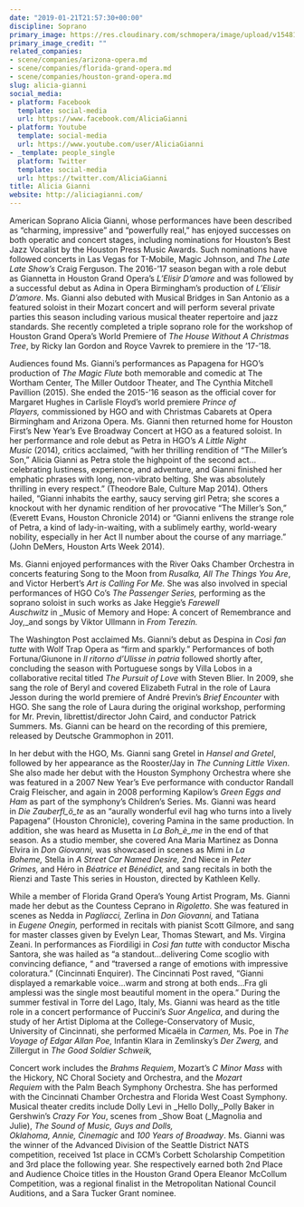 ```yaml
---
date: "2019-01-21T21:57:30+00:00"
discipline: Soprano
primary_image: https://res.cloudinary.com/schmopera/image/upload/v1548107758/media/2019/01/AliciaGianni.jpg
primary_image_credit: ""
related_companies:
- scene/companies/arizona-opera.md
- scene/companies/florida-grand-opera.md
- scene/companies/houston-grand-opera.md
slug: alicia-gianni
social_media:
- platform: Facebook
  template: social-media
  url: https://www.facebook.com/AliciaGianni
- platform: Youtube
  template: social-media
  url: https://www.youtube.com/user/AliciaGianni
- _template: people_single
  platform: Twitter
  template: social-media
  url: https://twitter.com/AliciaGianni
title: Alicia Gianni
website: http://aliciagianni.com/
---
```

American Soprano Alicia Gianni, whose performances have been described as “charming, impressive” and “powerfully real,” has enjoyed successes on both operatic and concert stages, including nominations for Houston’s Best Jazz Vocalist by the Houston Press Music Awards. Such nominations have followed concerts in Las Vegas for T-Mobile, Magic Johnson, and _The Late Late Show’s_ Craig Ferguson. The 2016-’17 season began with a role debut as Giannetta in Houston Grand Opera’s _L’Elisir D’amore_ and was followed by a successful debut as Adina in Opera Birmingham’s production of _L’Elisir D’amore_. Ms. Gianni also debuted with Musical Bridges in San Antonio as a featured soloist in their Mozart concert and will perform several private parties this season including various musical theater repertoire and jazz standards. She recently completed a triple soprano role for the workshop of Houston Grand Opera’s World Premiere of _The House Without A Christmas Tree_, by Ricky Ian Gordon and Royce Vavrek to premiere in the ’17-’18.

Audiences found Ms. Gianni’s performances as Papagena for HGO’s production of _The Magic Flute_ both memorable and comedic at The Wortham Center, The Miller Outdoor Theater, and The Cynthia Mitchell Pavillion (2015). She ended the 2015-’16 season as the official cover for Margaret Hughes in Carlisle Floyd’s world premiere _Prince of Players,_ commissioned by HGO and with Christmas Cabarets at Opera Birmingham and Arizona Opera. Ms. Gianni then returned home for Houston First’s New Year’s Eve Broadway Concert at HGO as a featured soloist. In her performance and role debut as Petra in HGO’s _A Little Night Music_ (2014)_,_ critics acclaimed, “with her thrilling rendition of “The Miller’s Son,” Alicia Gianni as Petra stole the highpoint of the second act…celebrating lustiness, experience, and adventure, and Gianni finished her emphatic phrases with long, non-vibrato belting. She was absolutely thrilling in every respect.” (Theodore Bale, Culture Map 2014). Others hailed, “Gianni inhabits the earthy, saucy serving girl Petra; she scores a knockout with her dynamic rendition of her provocative “The Miller’s Son,” (Everett Evans, Houston Chronicle 2014) or “Gianni enlivens the strange role of Petra, a kind of lady-in-waiting, with a sublimely earthy, world-weary nobility, especially in her Act II number about the course of any marriage.” (John DeMers, Houston Arts Week 2014).

Ms. Gianni enjoyed performances with the River Oaks Chamber Orchestra in concerts featuring Song to the Moon from _Rusalka, All The Things You Are_, and Victor Herbert’s _Art is Calling For Me._ She was also involved in special performances of HGO Co’s _The Passenger_ _Series,_ performing as the soprano soloist in such works as Jake Heggie’s _Farewell Auschwitz_ in _Music of Memory and Hope: A concert of Remembrance and Joy,_and songs by Viktor Ullmann in _From Terezín._

The Washington Post acclaimed Ms. Gianni’s debut as Despina in _Così fan tutte_ with Wolf Trap Opera as “firm and sparkly.” Performances of both Fortuna/Giunone in _Il ritorno d’Ulisse in patria_ followed shortly after, concluding the season with Portuguese songs by Villa Lobos in a collaborative recital titled _The_ _Pursuit of Love_ with Steven Blier. In 2009, she sang the role of Beryl and covered Elizabeth Futral in the role of Laura Jesson during the world premiere of André Previn’s _Brief Encounter_ with HGO. She sang the role of Laura during the original workshop, performing for Mr. Previn, librettist/director John Caird, and conductor Patrick Summers. Ms. Gianni can be heard on the recording of this premiere, released by Deutsche Grammophon in 2011.

In her debut with the HGO, Ms. Gianni sang Gretel in _Hansel and Gretel_, followed by her appearance as the Rooster/Jay in _The Cunning Little Vixen_. She also made her debut with the Houston Symphony Orchestra where she was featured in a 2007 New Year’s Eve performance with conductor Randall Craig Fleischer, and again in 2008 performing Kapilow’s _Green Eggs and Ham_ as part of the symphony’s Children’s Series. Ms. Gianni was heard in _Die Zauberfl_ö_te_ as an “aurally wonderful evil hag who turns into a lively Papagena” (Houston Chronicle), covering Pamina in the same production. In addition, she was heard as Musetta in _La Boh_è_me_ in the end of that season. As a studio member, she covered Ana Maria Martinez as Donna Elvira in _Don Giovanni,_ was showcased in scenes as Mimi in _La Boheme,_ Stella in _A Street Car Named Desire,_ 2nd Niece in _Peter Grimes,_ and Héro in _Béatrice et Bénédict,_ and sang recitals in both the Rienzi and Taste This series in Houston, directed by Kathleen Kelly.

While a member of Florida Grand Opera’s Young Artist Program, Ms. Gianni made her debut as the Countess Ceprano in _Rigoletto_. She was featured in scenes as Nedda in _Pagliacci,_ Zerlina in _Don Giovanni,_ and Tatiana in _Eugene Onegin,_ performed in recitals with pianist Scott Gilmore, and sang for master classes given by Evelyn Lear, Thomas Stewart, and Ms. Virgina Zeani. In performances as Fiordiligi in _Così fan tutte_ with conductor Mischa Santora, she was hailed as “a standout…delivering Come scoglio with convincing defiance, “ and “traversed a range of emotions with impressive coloratura.” (Cincinnati Enquirer). The Cincinnati Post raved, “Gianni displayed a remarkable voice…warm and strong at both ends…Fra gli amplessi was the single most beautiful moment in the opera.” During the summer festival in Torre del Lago, Italy, Ms. Gianni was heard as the title role in a concert performance of Puccini’s _Suor Angelica_, and during the study of her Artist Diploma at the College-Conservatory of Music, University of Cincinnati, she performed Micaëla in _Carmen,_ Ms. Poe in _The Voyage of Edgar Allan Poe,_ Infantin Klara in Zemlinsky’s _Der Zwerg,_ and Zillergut in _The Good Soldier Schweik,_

Concert work includes the _Brahms Requiem_, Mozart’s _C Minor Mass_ with the Hickory, NC Choral Society and Orchestra, and the _Mozart Requiem_ with the Palm Beach Symphony Orchestra. She has performed with the Cincinnati Chamber Orchestra and Florida West Coast Symphony. Musical theater credits include Dolly Levi in _Hello Dolly,_Polly Baker in Gershwin’s _Crazy For You_, scenes from _Show Boat (_Magnolia and Julie), _The Sound of Music, Guys and Dolls, Oklahoma,_ _Annie,_ _Cinemagic_ and _100 Years of Broadway_. Ms. Gianni was the winner of the Advanced Division of the Seattle District NATS competition, received 1st place in CCM’s Corbett Scholarship Competition and 3rd place the following year. She respectively earned both 2nd Place and Audience Choice titles in the Houston Grand Opera Eleanor McCollum Competition, was a regional finalist in the Metropolitan National Council Auditions, and a Sara Tucker Grant nominee.
